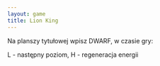 ```yaml
---
layout: game
title: Lion King
---
```


Na planszy tytułowej wpisz DWARF, w czasie gry:

L - następny poziom,
H - regeneracja energii
